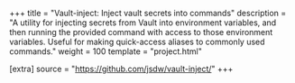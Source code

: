 +++
title = "Vault-inject: Inject vault secrets into commands"
description = "A utility for injecting secrets from Vault into environment variables, and then running the provided command with access to those environment variables. Useful for making quick-access aliases to commonly used commands."
weight = 100
template = "project.html"

[extra]
source = "https://github.com/jsdw/vault-inject/"
+++